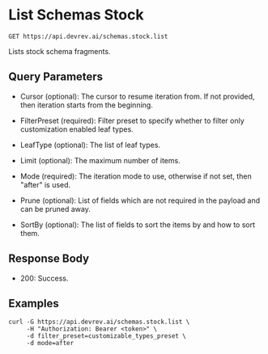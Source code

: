 # List Schemas Stock

```http
GET https://api.devrev.ai/schemas.stock.list
```

Lists stock schema fragments.



## Query Parameters

- Cursor (optional): The cursor to resume iteration from. If not provided, then iteration
starts from the beginning.

- FilterPreset (required): Filter preset to specify whether to filter only customization enabled
leaf types.

- LeafType (optional): The list of leaf types.
- Limit (optional): The maximum number of items.
- Mode (required): The iteration mode to use, otherwise if not set, then "after" is
used.

- Prune (optional): List of fields which are not required in the payload and can be
pruned away.

- SortBy (optional): The list of fields to sort the items by and how to sort them.


## Response Body

- 200: Success.

## Examples

```shell
curl -G https://api.devrev.ai/schemas.stock.list \
     -H "Authorization: Bearer <token>" \
     -d filter_preset=customizable_types_preset \
     -d mode=after
```